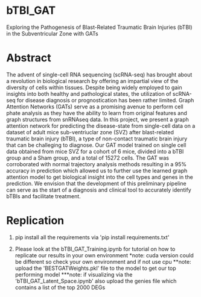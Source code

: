 # bTBI_GAT
Exploring the Pathogenesis of Blast-Related Traumatic Brain Injuries (bTBI) in the Subventricular Zone with GATs

# Abstract
The advent of single-cell RNA sequencing (scRNA-seq) has brought about a revolution in biological research by offering an impartial view of the diversity of cells within tissues. Despite being widely employed to gain insights into both healthy and pathological states, the utilization of scRNA-seq for disease diagnosis or prognostication has been rather limited. Graph Attention Networks (GATs) serve as a promising avenue to perform cell phate analysis as they have the ability to learn from original features and graph structures from snRNAseq data. In this project, we present a graph attention network for predicting the disease-state from single-cell data on a dataset of adult mice sub-ventriuclar zone (SVZ) after blast-related traumatic brain injury (bTBI), a type of non-contact traumatic brain injury that can be challeging to diagnose. Our GAT model trained on single cell data obtained from mice SVZ for a cohort of 6 mice, divided into a bTBI group and a Sham group, and a total of 15272 cells. The GAT was corroborated with normal trajectory analysis methods resulting in a 95% accuracy in prediction which allowed us to further use the learned graph attention model to get biological insight into the cell types and genes in the prediction. We envision that the development of this preliminary pipeline can serve as the start of a diagnosis and clinical tool to accurately identify bTBIs and facilitate treatment. 

# Replication

1. pip install all the requirements via 'pip install requirements.txt'

2. Please look at the bTBI_GAT_Training.ipynb for tutorial on how to replicate our results in your own environment 
  *note: cuda version could be different so check your own environment and if not use cpu
  **note: upload the 'BESTGATWeights.pkl' file to the model to get our top performing model
  ***note: if visualizing via the 'bTBI_GAT_Latent_Space.ipynb' also upload the genies file which contains a list of the top 2000 DEGs

